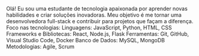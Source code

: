 Olá! Eu sou uma estudante de tecnologia apaixonada por aprender novas habilidades e criar soluções inovadoras. Meu objetivo é me tornar uma desenvolvedora full-stack e contribuir para projetos que façam a diferença.
Foco nas tecnologias:
Linguagens: JavaScript, Python, HTML, CSS
Frameworks e Bibliotecas: React, Node.js, Flask
Ferramentas: Git, GitHub, Visual Studio Code, Docker
Banco de Dados: MySQL, MongoDB
Metodologias: Agile, Scrum


